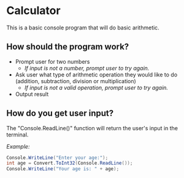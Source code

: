 # Calculator
This is a basic console program that will do basic arithmetic.

## How should the program work?
- Prompt user for two numbers
  - *If input is not a number, prompt user to try again.* 
- Ask user what type of arithmetic operation they would like to do (addition, subtraction, division or multiplication)
  - *If input is not a valid operation, prompt user to try again.* 
- Output result

## How do you get user input?
The "Console.ReadLine()" function will return the user's input in the terminal.

*Example:*
```c#
Console.WriteLine("Enter your age:");
int age = Convert.ToInt32(Console.ReadLine());
Console.WriteLine("Your age is: " + age);
```
